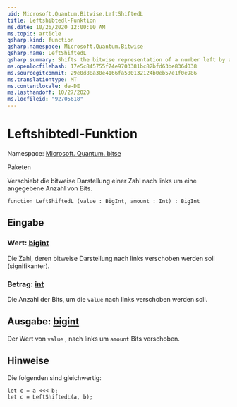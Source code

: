 ```yaml
---
uid: Microsoft.Quantum.Bitwise.LeftShiftedL
title: Leftshibtedl-Funktion
ms.date: 10/26/2020 12:00:00 AM
ms.topic: article
qsharp.kind: function
qsharp.namespace: Microsoft.Quantum.Bitwise
qsharp.name: LeftShiftedL
qsharp.summary: Shifts the bitwise representation of a number left by a given number of bits.
ms.openlocfilehash: 17e5c845755f74e9703381bc82bfd63be836d038
ms.sourcegitcommit: 29e0d88a30e4166fa580132124b0eb57e1f0e986
ms.translationtype: MT
ms.contentlocale: de-DE
ms.lasthandoff: 10/27/2020
ms.locfileid: "92705618"
---
```

# <a name="leftshiftedl-function"></a>Leftshibtedl-Funktion

Namespace: [Microsoft. Quantum. bitse](xref:Microsoft.Quantum.Bitwise)

Paketen [](https://nuget.org/packages/)


Verschiebt die bitweise Darstellung einer Zahl nach links um eine angegebene Anzahl von Bits.

```qsharp
function LeftShiftedL (value : BigInt, amount : Int) : BigInt
```


## <a name="input"></a>Eingabe

### <a name="value--bigint"></a>Wert: [bigint](xref:microsoft.quantum.lang-ref.bigint)

Die Zahl, deren bitweise Darstellung nach links verschoben werden soll (signifikanter).


### <a name="amount--int"></a>Betrag: [int](xref:microsoft.quantum.lang-ref.int)

Die Anzahl der Bits, um die `value` nach links verschoben werden soll.



## <a name="output--bigint"></a>Ausgabe: [bigint](xref:microsoft.quantum.lang-ref.bigint)

Der Wert von `value` , nach links um `amount` Bits verschoben.

## <a name="remarks"></a>Hinweise

Die folgenden sind gleichwertig:

```Q#
let c = a <<< b;
let c = LeftShiftedL(a, b);
```